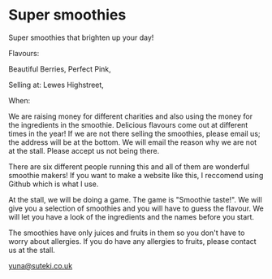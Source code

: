 # Super smoothies

Super smoothies that brighten up your day!


Flavours:

Beautiful Berries, Perfect Pink, 

Selling at:
Lewes Highstreet,

When:


We are raising money for different charities and also using the money for the ingredients in the smoothie. Delicious flavours come out at different times in the year! If we are not there selling the smoothies, please email us; the address will be at the bottom. We will email the reason why we are not at the stall. Please accept us not being there.

There are six different people running this and all of them are wonderful smoothie makers! If you want to make a website like this, I reccomend using Github which is what I use. 

At the stall, we will be doing a game. The game is "Smoothie taste!". We will give you a selection of smoothies and you will have to guess the flavour. We will let you have a look of the ingredients and the names before you start.


The smoothies have only juices and fruits in them so you don't have to worry about allergies. If you do have any allergies to fruits, please contact us at the stall.

yuna@suteki.co.uk
